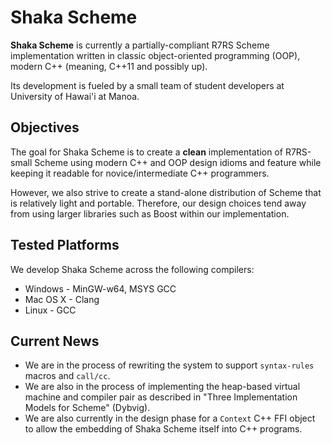 # Shaka Scheme

**Shaka Scheme** is currently a partially-compliant R7RS Scheme implementation written in classic object-oriented
programming (OOP), modern C++ (meaning, C++11 and possibly up).

Its development is fueled by a small team of student developers at University of Hawai'i at Manoa.

## Objectives

The goal for Shaka Scheme is to create a **clean** implementation of R7RS-small Scheme using modern
C++ and OOP design idioms and feature while keeping it readable for novice/intermediate C++ programmers.

However, we also strive to create a stand-alone distribution of Scheme that is relatively light and portable.
Therefore, our design choices tend away from using larger libraries such as Boost within our implementation.

## Tested Platforms

We develop Shaka Scheme across the following compilers:

- Windows - MinGW-w64, MSYS GCC
- Mac OS X - Clang
- Linux - GCC

## Current News

- We are in the process of rewriting the system to support `syntax-rules` macros and `call/cc`.
- We are also in the process of implementing the heap-based virtual machine and compiler pair as
  described in "Three Implementation Models for Scheme" (Dybvig).
- We are also currently in the design phase for a `Context` C++ FFI object to allow the embedding
  of Shaka Scheme itself into C++ programs.

